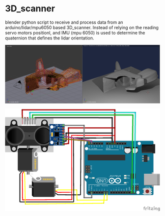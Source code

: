 # 3D_scanner
blender python script to receive and process data from an arduino/lidar/mpu6050 based 3D_scanner. Instead of relying on the 
reading servo motors positionl, and IMU (mpu 6050) is used to determine the quaternion that defines the lidar orientation.

![alt tag](https://github.com/LouisFoucard/3D_scanner/blob/master/blender_screen.png)

![alt tag](https://github.com/LouisFoucard/3D_scanner/blob/master/3D_scanner_fritzing_bb.png)

